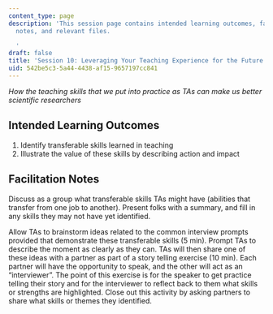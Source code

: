 ```yaml
---
content_type: page
description: 'This session page contains intended learning outcomes, facilitation
  notes, and relevant files.

  '
draft: false
title: 'Session 10: Leveraging Your Teaching Experience for the Future'
uid: 542be5c3-5a44-4438-af15-9657197cc841
---
```

*How the teaching skills that we put into practice as TAs can make us better scientific researchers*

## Intended Learning Outcomes

1. Identify transferable skills learned in teaching
2. Illustrate the value of these skills by describing action and impact

## Facilitation Notes

Discuss as a group what transferable skills TAs might have (abilities that transfer from one job to another). Present folks with a summary, and fill in any skills they may not have yet identified.

Allow TAs to brainstorm ideas related to the common interview prompts provided that demonstrate these transferable skills (5 min). Prompt TAs to describe the moment as clearly as they can. TAs will then share one of these ideas with a partner as part of a story telling exercise (10 min). Each partner will have the opportunity to speak, and the other will act as an “interviewer”. The point of this exercise is for the speaker to get practice telling their story and for the interviewer to reflect back to them what skills or strengths are highlighted. Close out this activity by asking partners to share what skills or themes they identified.